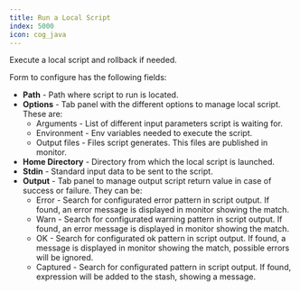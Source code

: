 ```yaml
---
title: Run a Local Script
index: 5000
icon: cog_java
---
```


Execute a local script and rollback if needed.

Form to configure has the following fields:

- **Path** - Path where script to run is located.
- **Options** - Tab panel with the different options to manage local script. These are:
   - Arguments - List of different input parameters script is waiting for.
   - Environment - Env variables needed to execute the script.
   - Output files - Files script generates. This files are published in monitor.
- **Home Directory** - Directory from which the local script is launched.
- **Stdin** - Standard input data to be sent to the script.
- **Output** - Tab panel to manage output script return value in case of success or failure. They can be:
   - Error - Search for configurated error pattern in script output.
If found, an error message is displayed in monitor showing the match.
   - Warn - Search for configurated warning pattern in script output.
If found, an error message is displayed in monitor showing the match.
   - OK - Search for configurated ok pattern in script output.
If found, a message is displayed in monitor showing the match, 
possible errors will be ignored.
  - Captured - Search for configurated pattern in script output.
If found, expression will be added to the stash, showing a message.

